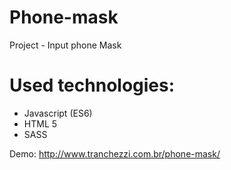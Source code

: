 # Phone-mask

Project - Input phone Mask

# Used technologies:

* Javascript (ES6)
* HTML 5 
* SASS

Demo: http://www.tranchezzi.com.br/phone-mask/

